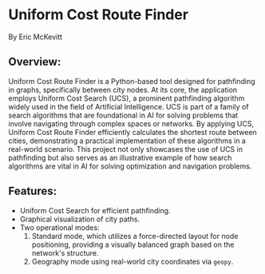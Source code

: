 # Uniform Cost Route Finder
By Eric McKevitt

## Overview: 

Uniform Cost Route Finder is a Python-based tool designed for pathfinding in graphs, specifically between city nodes. At its core, the application employs Uniform Cost Search (UCS), a prominent pathfinding algorithm widely used in the field of Artificial Intelligence. UCS is part of a family of search algorithms that are foundational in AI for solving problems that involve navigating through complex spaces or networks. By applying UCS, Uniform Cost Route Finder efficiently calculates the shortest route between cities, demonstrating a practical implementation of these algorithms in a real-world scenario. This project not only showcases the use of UCS in pathfinding but also serves as an illustrative example of how search algorithms are vital in AI for solving optimization and navigation problems.

## Features:

* Uniform Cost Search for efficient pathfinding.  
* Graphical visualization of city paths.  
* Two operational modes:  
    1. Standard mode, which utilizes a force-directed layout for node positioning, providing a visually balanced graph based on the network's structure.
    2. Geography mode using real-world city coordinates via `geopy`.  
